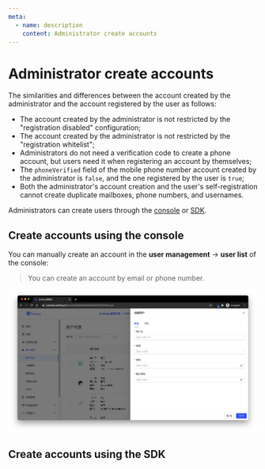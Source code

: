 ```yaml
---
meta:
  - name: description
    content: Administrator create accounts
---
```


# Administrator create accounts

<LastUpdated/>

The similarities and differences between the account created by the administrator and the account registered by the user as follows:

- The account created by the administrator is not restricted by the "registration disabled" configuration;
- The account created by the administrator is not restricted by the "registration whitelist";
- Administrators do not need a verification code to create a phone account, but users need it when registering an account by themselves;
- The `phoneVerified` field of the mobile phone number account created by the administrator is `false`, and the one registered by the user is `true`;
- Both the administrator's account creation and the user's self-registration cannot create duplicate mailboxes, phone numbers, and usernames.

Administrators can create users through the [console](#使用控制台创建用户) or [SDK](#使用-sdk-创建用户).

## Create accounts using the console

You can manually create an account in the **user management** -> **user list** of the console:

> You can create an account by email or phone number.

![](../images/create-user-from-dashboard.jpg)

## Create accounts using the SDK

<StackSelector snippet="create-user" selectLabel="选择语言" :order="['java', 'javascript', 'python', 'csharp']"/>
